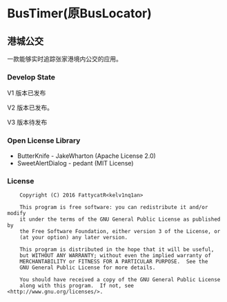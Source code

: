 # BusTimer(原BusLocator)
## 港城公交

一款能够实时追踪张家港境内公交的应用。

### Develop State
V1 版本已发布

V2 版本已发布。

V3 版本待发布

### Open License Library
* ButterKnife - JakeWharton (Apache License 2.0)
* SweetAlertDialog - pedant (MIT License)

### License

```
    Copyright (C) 2016 FattycatR<kelv1nq1an>
 
    This program is free software: you can redistribute it and/or modify
    it under the terms of the GNU General Public License as published by
    the Free Software Foundation, either version 3 of the License, or
    (at your option) any later version.

    This program is distributed in the hope that it will be useful,
    but WITHOUT ANY WARRANTY; without even the implied warranty of
    MERCHANTABILITY or FITNESS FOR A PARTICULAR PURPOSE.  See the
    GNU General Public License for more details.

    You should have received a copy of the GNU General Public License
    along with this program.  If not, see <http://www.gnu.org/licenses/>.

```